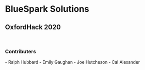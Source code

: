 <h1>BlueSpark Solutions</h1>
<h2>OxfordHack 2020</h2>
<br>
<h3>Contributers</h3>
- Ralph Hubbard
- Emily Gaughan
- Joe Hutcheson
- Cal Alexander
